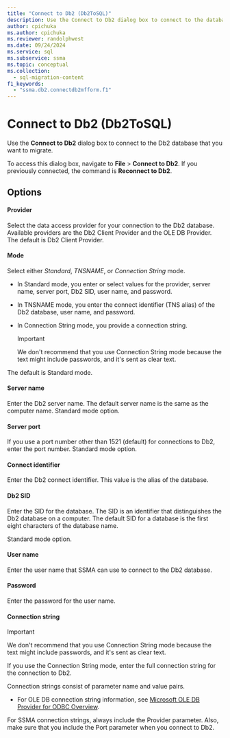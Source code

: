 ```yaml
---
title: "Connect to Db2 (Db2ToSQL)"
description: Use the Connect to Db2 dialog box to connect to the database that you want to migrate.
author: cpichuka
ms.author: cpichuka
ms.reviewer: randolphwest
ms.date: 09/24/2024
ms.service: sql
ms.subservice: ssma
ms.topic: conceptual
ms.collection:
  - sql-migration-content
f1_keywords:
  - "ssma.db2.connectdb2mfform.f1"
---
```

# Connect to Db2 (Db2ToSQL)

Use the **Connect to Db2** dialog box to connect to the Db2 database that you want to migrate.

To access this dialog box, navigate to **File** > **Connect to Db2**. If you previously connected, the command is **Reconnect to Db2**.

## Options

#### Provider

Select the data access provider for your connection to the Db2 database. Available providers are the Db2 Client Provider and the OLE DB Provider. The default is Db2 Client Provider.

#### Mode

Select either *Standard*, *TNSNAME*, or *Connection String* mode.

- In Standard mode, you enter or select values for the provider, server name, server port, Db2 SID, user name, and password.

- In TNSNAME mode, you enter the connect identifier (TNS alias) of the Db2 database, user name, and password.

- In Connection String mode, you provide a connection string.

  > [!IMPORTANT]  
  > We don't recommend that you use Connection String mode because the text might include passwords, and it's sent as clear text.

The default is Standard mode.

#### Server name

Enter the Db2 server name. The default server name is the same as the computer name. Standard mode option.

#### Server port

If you use a port number other than 1521 (default) for connections to Db2, enter the port number. Standard mode option.

#### Connect identifier

Enter the Db2 connect identifier. This value is the alias of the database.

#### Db2 SID

Enter the SID for the database. The SID is an identifier that distinguishes the Db2 database on a computer. The default SID for a database is the first eight characters of the database name.

Standard mode option.

#### User name

Enter the user name that SSMA can use to connect to the Db2 database.

#### Password

Enter the password for the user name.

#### Connection string

> [!IMPORTANT]  
> We don't recommend that you use Connection String mode because the text might include passwords, and it's sent as clear text.

If you use the Connection String mode, enter the full connection string for the connection to Db2.

Connection strings consist of parameter name and value pairs.

- For OLE DB connection string information, see [Microsoft OLE DB Provider for ODBC Overview](../../ado/guide/appendixes/microsoft-ole-db-provider-for-odbc.md).

For SSMA connection strings, always include the Provider parameter. Also, make sure that you include the Port parameter when you connect to Db2.
